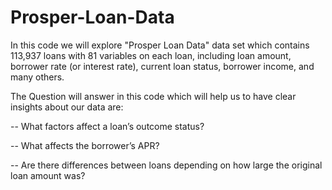 # Prosper-Loan-Data
In this code we will explore "Prosper Loan Data" data set which contains 113,937 loans with 81 variables on each loan, including loan amount, borrower rate (or interest rate), current loan status, borrower income, and many others. 

The Question will answer in this code which will help us to have clear insights about our data are:

-- What factors affect a loan’s outcome status? 

-- What affects the borrower’s APR?  

-- Are there differences between loans depending on how large the original loan amount was?
